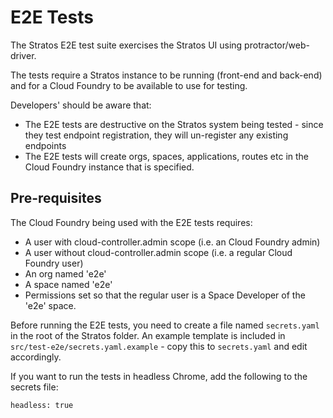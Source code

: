 # E2E Tests

The Stratos E2E test suite exercises the Stratos UI using protractor/web-driver.

The tests require a Stratos instance to be running (front-end and back-end) and for a Cloud Foundry to be available to use for testing.

Developers' should be aware that:

- The E2E tests are destructive on the Stratos system being tested - since they test endpoint registration, they will un-register any existing endpoints
- The E2E tests will create orgs, spaces, applications, routes etc in the Cloud Foundry instance that is specified.

## Pre-requisites

The Cloud Foundry being used with the E2E tests requires:

- A user with cloud-controller.admin scope (i.e. an Cloud Foundry admin)
- A user without cloud-controller.admin scope (i.e. a regular Cloud Foundry user)
- An org named 'e2e'
- A space named 'e2e'
- Permissions set so that the regular user is a Space Developer of the 'e2e' space.

Before running the E2E tests, you need to create a file named `secrets.yaml` in the root of the Stratos folder. An example template is included in `src/test-e2e/secrets.yaml.example` - copy this to `secrets.yaml` and edit accordingly.

If you want to run the tests in headless Chrome, add the following to the secrets file:

```
headless: true
```